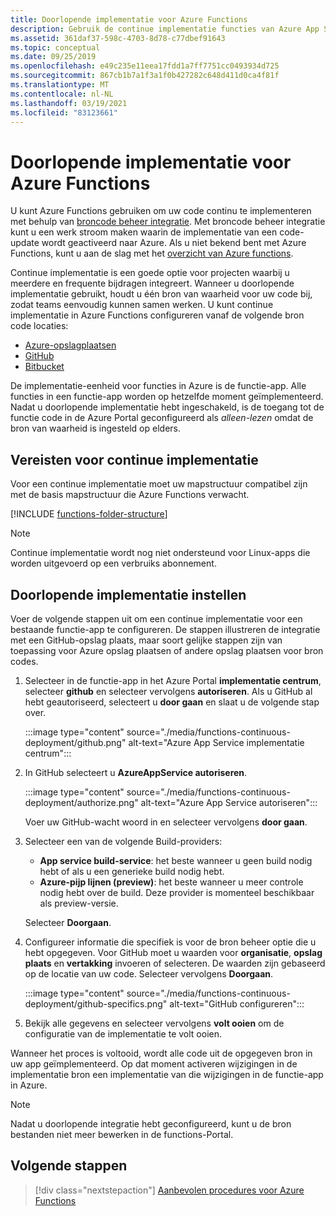 ```yaml
---
title: Doorlopende implementatie voor Azure Functions
description: Gebruik de continue implementatie functies van Azure App Service om uw functies te publiceren.
ms.assetid: 361daf37-598c-4703-8d78-c77dbef91643
ms.topic: conceptual
ms.date: 09/25/2019
ms.openlocfilehash: e49c235e11eea17fdd1a7ff7751cc0493934d725
ms.sourcegitcommit: 867cb1b7a1f3a1f0b427282c648d411d0ca4f81f
ms.translationtype: MT
ms.contentlocale: nl-NL
ms.lasthandoff: 03/19/2021
ms.locfileid: "83123661"
---
```

# <a name="continuous-deployment-for-azure-functions"></a>Doorlopende implementatie voor Azure Functions

U kunt Azure Functions gebruiken om uw code continu te implementeren met behulp van [broncode beheer integratie](functions-deployment-technologies.md#source-control). Met broncode beheer integratie kunt u een werk stroom maken waarin de implementatie van een code-update wordt geactiveerd naar Azure. Als u niet bekend bent met Azure Functions, kunt u aan de slag met het [overzicht van Azure functions](functions-overview.md).

Continue implementatie is een goede optie voor projecten waarbij u meerdere en frequente bijdragen integreert. Wanneer u doorlopende implementatie gebruikt, houdt u één bron van waarheid voor uw code bij, zodat teams eenvoudig kunnen samen werken. U kunt continue implementatie in Azure Functions configureren vanaf de volgende bron code locaties:

* [Azure-opslagplaatsen](https://azure.microsoft.com/services/devops/repos/)
* [GitHub](https://github.com)
* [Bitbucket](https://bitbucket.org/)

De implementatie-eenheid voor functies in Azure is de functie-app. Alle functies in een functie-app worden op hetzelfde moment geïmplementeerd. Nadat u doorlopende implementatie hebt ingeschakeld, is de toegang tot de functie code in de Azure Portal geconfigureerd als *alleen-lezen* omdat de bron van waarheid is ingesteld op elders.

## <a name="requirements-for-continuous-deployment"></a>Vereisten voor continue implementatie

Voor een continue implementatie moet uw mapstructuur compatibel zijn met de basis mapstructuur die Azure Functions verwacht.

[!INCLUDE [functions-folder-structure](../../includes/functions-folder-structure.md)]

>[!NOTE]  
> Continue implementatie wordt nog niet ondersteund voor Linux-apps die worden uitgevoerd op een verbruiks abonnement. 

## <a name="set-up-continuous-deployment"></a><a name="credentials"></a>Doorlopende implementatie instellen

Voer de volgende stappen uit om een continue implementatie voor een bestaande functie-app te configureren. De stappen illustreren de integratie met een GitHub-opslag plaats, maar soort gelijke stappen zijn van toepassing voor Azure opslag plaatsen of andere opslag plaatsen voor bron codes.

1. Selecteer in de functie-app [](https://portal.azure.com)in het Azure Portal **implementatie centrum**, selecteer **github** en selecteer vervolgens **autoriseren**. Als u GitHub al hebt geautoriseerd, selecteert u **door gaan** en slaat u de volgende stap over. 

    :::image type="content" source="./media/functions-continuous-deployment/github.png" alt-text="Azure App Service implementatie centrum":::

3. In GitHub selecteert u **AzureAppService autoriseren**.

    :::image type="content" source="./media/functions-continuous-deployment/authorize.png" alt-text="Azure App Service autoriseren":::

    Voer uw GitHub-wacht woord in en selecteer vervolgens **door gaan**.

4. Selecteer een van de volgende Build-providers:

    * **App service build-service**: het beste wanneer u geen build nodig hebt of als u een generieke build nodig hebt.
    * **Azure-pijp lijnen (preview)**: het beste wanneer u meer controle nodig hebt over de build. Deze provider is momenteel beschikbaar als preview-versie.

    Selecteer **Doorgaan**.

5. Configureer informatie die specifiek is voor de bron beheer optie die u hebt opgegeven. Voor GitHub moet u waarden voor **organisatie**, **opslag plaats** en **vertakking** invoeren of selecteren. De waarden zijn gebaseerd op de locatie van uw code. Selecteer vervolgens **Doorgaan**.

    :::image type="content" source="./media/functions-continuous-deployment/github-specifics.png" alt-text="GitHub configureren":::

6. Bekijk alle gegevens en selecteer vervolgens **volt ooien** om de configuratie van de implementatie te volt ooien.

Wanneer het proces is voltooid, wordt alle code uit de opgegeven bron in uw app geïmplementeerd. Op dat moment activeren wijzigingen in de implementatie bron een implementatie van die wijzigingen in de functie-app in Azure.

> [!NOTE]
> Nadat u doorlopende integratie hebt geconfigureerd, kunt u de bron bestanden niet meer bewerken in de functions-Portal.

## <a name="next-steps"></a>Volgende stappen

> [!div class="nextstepaction"]
> [Aanbevolen procedures voor Azure Functions](functions-best-practices.md)
